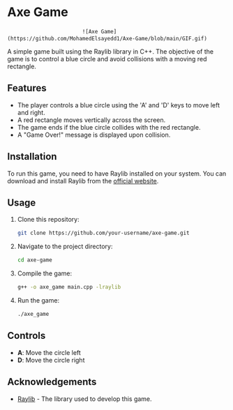 # Axe Game

                            ![Axe Game](https://github.com/MohamedElsayedd1/Axe-Game/blob/main/GIF.gif)

A simple game built using the Raylib library in C++. The objective of the game is to control a blue circle and avoid collisions with a moving red rectangle.

## Features

- The player controls a blue circle using the 'A' and 'D' keys to move left and right.
- A red rectangle moves vertically across the screen.
- The game ends if the blue circle collides with the red rectangle.
- A "Game Over!" message is displayed upon collision.

## Installation

To run this game, you need to have Raylib installed on your system. You can download and install Raylib from the [official website](https://www.raylib.com/).

## Usage

1. Clone this repository:
    ```sh
    git clone https://github.com/your-username/axe-game.git
    ```

2. Navigate to the project directory:
    ```sh
    cd axe-game
    ```

3. Compile the game:
    ```sh
    g++ -o axe_game main.cpp -lraylib
    ```

4. Run the game:
    ```sh
    ./axe_game
    ```

## Controls

- **A**: Move the circle left
- **D**: Move the circle right

## Acknowledgements

- [Raylib](https://www.raylib.com/) - The library used to develop this game.
